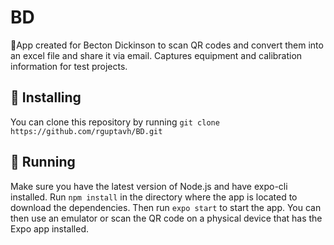 # BD
:e-mail:App created for Becton Dickinson to scan QR codes and convert them into an excel file and share it via email. Captures equipment and calibration information for test projects.
## 🚀 Installing
You can clone this repository by running `git clone https://github.com/rguptavh/BD.git`
## 🏃‍  Running
Make sure you have the latest version of Node.js and have expo-cli installed. Run `npm install` in the directory where the app is located to download the dependencies. Then run `expo start` to start the app. You can then use an emulator or scan the QR code on a physical device that has the Expo app installed.
